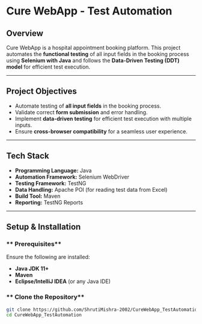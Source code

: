 # Cure WebApp - Test Automation 

## Overview  
Cure WebApp is a hospital appointment booking platform. This project automates the **functional testing** of all input fields in the booking process using **Selenium with Java** and follows the **Data-Driven Testing (DDT) model** for efficient test execution.

---

## Project Objectives  
- Automate testing of **all input fields** in the booking process.  
- Validate correct **form submission** and error handling.  
- Implement **data-driven testing** for efficient test execution with multiple inputs.  
- Ensure **cross-browser compatibility** for a seamless user experience.  

---

## Tech Stack  
- **Programming Language:** Java  
- **Automation Framework:** Selenium WebDriver  
- **Testing Framework:** TestNG  
- **Data Handling:** Apache POI (for reading test data from Excel)  
- **Build Tool:** Maven  
- **Reporting:** TestNG Reports  

---

## Setup & Installation  

### ** Prerequisites**  
Ensure the following are installed:  
- **Java JDK 11+**  
- **Maven**  
- **Eclipse/IntelliJ IDEA** (or any Java IDE)  

### ** Clone the Repository**  
```sh
git clone https://github.com/ShrutiMishra-2002/CureWebApp_TestAutomation.git
cd CureWebApp_TestAutomation


